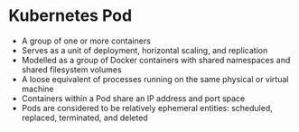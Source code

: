 # Kubernetes Pod

* A group of one or more containers
* Serves as a unit of deployment, horizontal scaling, and replication
* Modelled as a group of Docker containers with shared namespaces and shared filesystem volumes
* A loose equivalent of processes running on the same physical or virtual machine
* Containers within a Pod share an IP address and port space
* Pods are considered to be relatively ephemeral entities: scheduled, replaced, terminated, and deleted

